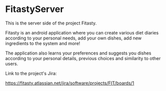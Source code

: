# FitastyServer

This is the server side of the project Fitasty.

Fitasty is an android application where you can create various diet diaries according to your personal needs, add your own dishes, add new ingredients to the system and more!

The application also learns your preferences and suggests you dishes according to your personal details, previous choices and similarity to other users.

Link to the project's Jira:

https://fitasty.atlassian.net/jira/software/projects/FIT/boards/1
